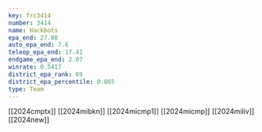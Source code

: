 ```yaml
---
key: frc3414
number: 3414
name: Hackbots
epa_end: 27.08
auto_epa_end: 7.6
teleop_epa_end: 17.41
endgame_epa_end: 2.07
winrate: 0.5417
district_epa_rank: 69
district_epa_percentile: 0.865
type: Team
---
```

[[2024cmptx]]
[[2024mibkn]]
[[2024micmp1]]
[[2024micmp]]
[[2024miliv]]
[[2024new]]

